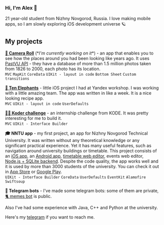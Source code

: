 ### Hi, I'm Alex 👋
21 year-old student from Nizhny Novgorod, Russia.
I love making mobile apps, so I am slowly exploring iOS development universe 🪐

## My projects
[**📸 Camera Roll**](https://github.com/alexxingplus/PhotoPlenka) (\*_I'm currently working on it_\*) - an app that enables you to see how the places around you had been looking like years ago. It uses [PastVU API](https://github.com/PastVu/pastvu) - they have a database of more than 1.5 million photos taken from 1826 to 2000, each photo has its location. <br />
`MVC` `MapKit` `CoreData` `UIKit - layout in code` `Bottom Sheet` `Custom transitions`

[**🐘 Ten Elephants**](https://github.com/TenElephants/TenElephantsMeals) - little iOS project I had at Yandex workshop. I was working with a little amazing team. The app was written in like a week. It is a nice looking recipe app. <br />
`MVC` `UIKit - layout in code` `UserDefaults`

[**🧑‍💻 Koder challenge**](https://github.com/alexxingplus/kodeChallenge) - an internship challenge from KODE. It was pretty interesting for me to build it. <br />
`MVC` `UIKit - Interface Builder`

**🎓 NNTU app** - my first project, an app for Nizhny Novgorod Technical University. It was written without any theoretical knowledge or any significant practical experience. Yet it has many useful features, such as navigation around university buildings or timetable. This project consists of an [iOS app](https://github.com/alexxingplus/nntuapp-ios), an [Android app](https://github.com/alexxingplus/nntuapp-android), [timetable web editor](https://github.com/alexxingplus/nntuapp.site), events web editor, [Node.js + SQLite backend](https://github.com/alexxingplus/nntuapp-backend). Despite the code quality, the app works well and it is used by more than 3000 students of the university. You can check it out in [App Store](https://vk.cc/az3s8e) or [Google Play](https://vk.cc/c5oUv9). <br />
`UIKit - Interface Builder` `CoreData` `UserDefaults` `EventKit` `Alamofire` `Swiftsoup`

**🤖 Telegram bots** - I've made some telegram bots: some of them are private, [🐈 memes bot](https://github.com/alexxingplus/memes-tgbot) is public.

Also I've had some experience with Java, C++ and Python at the university.

Here's my [telegram](t.me/a_chizberg) if you want to reach me. 

<!--
**alexxingplus/alexxingplus** is a ✨ _special_ ✨ repository because its `README.md` (this file) appears on your GitHub profile.

Here are some ideas to get you started:

- 🔭 I’m currently working on ...
- 🌱 I’m currently learning ...
- 👯 I’m looking to collaborate on ...
- 🤔 I’m looking for help with ...
- 💬 Ask me about ...
- 📫 How to reach me: ...
- 😄 Pronouns: ...
- ⚡ Fun fact: ...
-->
